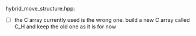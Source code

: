 hybrid_move_structure.hpp: 

- [ ] the C array currently used is the wrong one. build a new C array called C_H and keep the old one as it is for now